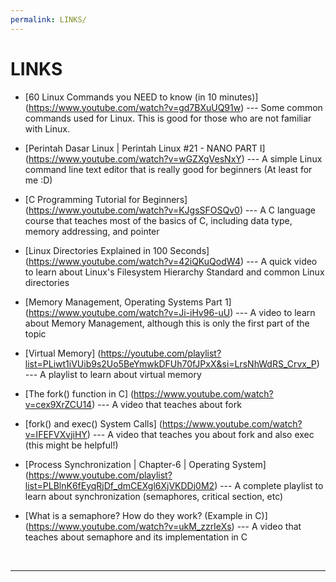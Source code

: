 ```yaml
---
permalink: LINKS/
---
```


# LINKS

* [60 Linux Commands you NEED to know (in 10 minutes)] (https://www.youtube.com/watch?v=gd7BXuUQ91w) ---
Some common commands used for Linux.
This is good for those who are not familiar with Linux.

* [Perintah Dasar Linux | Perintah Linux #21 - NANO PART I] (https://www.youtube.com/watch?v=wGZXgVesNxY) ---
A simple Linux command line text editor that is really good for beginners (At least for me :D)

* [C Programming Tutorial for Beginners] (https://www.youtube.com/watch?v=KJgsSFOSQv0) ---
A C language course that teaches most of the basics of C, including data type, memory addressing, and pointer

* [Linux Directories Explained in 100 Seconds] (https://www.youtube.com/watch?v=42iQKuQodW4) ---
A quick video to learn about Linux's Filesystem Hierarchy Standard and common Linux directories

* [Memory Management, Operating Systems Part 1] (https://www.youtube.com/watch?v=Ji-iHv96-uU) ---
A video to learn about Memory Management, although this is only the first part of the topic

* [Virtual Memory] (https://youtube.com/playlist?list=PLiwt1iVUib9s2Uo5BeYmwkDFUh70fJPxX&si=LrsNhWdRS_Crvx_P) ---
A playlist to learn about virtual memory

* [The fork() function in C] (https://www.youtube.com/watch?v=cex9XrZCU14) ---
A video that teaches about fork

* [fork() and exec() System Calls] (https://www.youtube.com/watch?v=IFEFVXvjiHY) ---
A video that teaches you about fork and also exec (this might be helpful!)

* [Process Synchronization | Chapter-6 | Operating System] (https://www.youtube.com/playlist?list=PLBlnK6fEyqRjDf_dmCEXgl6XjVKDDj0M2) ---
A complete playlist to learn about synchronization (semaphores, critical section, etc)

* [What is a semaphore? How do they work? (Example in C)] (https://www.youtube.com/watch?v=ukM_zzrIeXs) ---
A video that teaches about semaphore and its implementation in C

<br>
<hr>
